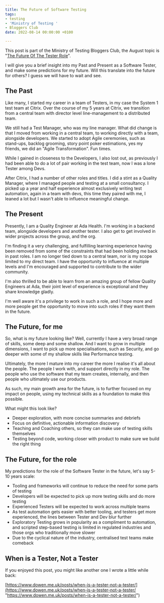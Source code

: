 ```yaml
---
title: The Future of Software Testing
tags:
- testing
- 'Ministry of Testing '
- Bloggers Club
date: 2022-08-14 00:00:00 +0100

---
```

This post is part of the Ministry of Testing Bloggers Club, the August topic is "[The Future Of The Tester Role](https://club.ministryoftesting.com/t/bloggers-club-august-2022-the-future-of-the-tester-role/61680?u=fullsnacktester)".

I will give you a brief insight into my Past and Present as a Software Tester, and make some predictions for my future. Will this translate into the future for others? I guess we will have to wait and see.

## The Past

Like many, I started my career in a team of Testers, in my case the System 1 test team at Citrix. Over the course of my 5 years at Citrix, we transition from a central team with director level line-management to a distributed team.

We still had a Test Manager, who was my line manager. What did change is that I moved from working in a central team, to working directly with a team, alongside developers. We started to adopt Agile ceremonies, such as stand-ups, backlog grooming, story point poker estimations, yes my friends, we did an "Agile Transformation". Fun times.

While I gained in closeness to the Developers, I also lost out, as previously I had been able to do a lot of pair working in the test team, now I was a lone Tester among Devs.

After Citrix, I had a number of other roles and titles. I did a stint as a Quality Manager, where I managed people and testing at a small consultancy. I picked up a year and half experience almost exclusively writing test automation, again in a team with devs, this time they paired with me, I leaned a lot but I wasn't able to influence meaningful change.

## The Present

Presently, I am a Quality Engineer at Ada Health. I'm working in a backend team, alongside developers and another tester. I also get to get involved in wider projects across the group, and the org.

I'm finding it a very challenging, and fulfilling learning experience having been removed from some of the constraints that had been holding me back in past roles. I am no longer tied down to a central team, nor is my scope limited to my direct team. I have the opportunity to influence at multiple levels and I'm encouraged and supported to contribute to the wider community.

I'm also thrilled to be able to learn from an amazing group of fellow Quality Engineers at Ada, their joint level of experience is exceptional and they share knowledge gladly.

I'm well aware it's a privilege to work in such a role, and I hope more and more people get the opportunity to move into such roles if they want them in the future.

## The Future, for me

So, what is my future looking like? Well, currently I have a very broad range of skills, some deep and some shallow. And I want to grow in multiple dimensions, I want to pick up more specialisations, such as Security, and go deeper with some of my shallow skills like Performance testing.

Ultimately, the more I mature into my career the more I realise it's all about the people. The people I work with, and support directly in my role. The people who use the software that my team creates, internally, and then people who ultimately use our products.

As such, my main growth area for the future, is to further focused on my impact on people, using my technical skills as a foundation to make this possible.

What might this look like?

* Deeper exploration, with more concise summaries and debriefs
* Focus on definitive, actionable information discovery
* Teaching and Coaching others, so they can make use of testing skills themselves
* Testing beyond code, working closer with product to make sure we build the right thing

## The Future, for the role

My predictions for the role of the Software Tester in the future, let's say 5-10 years scale:

* Tooling and frameworks will continue to reduce the need for some parts of testing
* Developers will be expected to pick up more testing skills and do more testing
* Experienced Testers will be expected to work across multiple teams
* As test automation gets easier with better tooling, and testers get more experienced, the lines between Tester and Dev blur further
* Exploratory Testing grows in popularity as a compliment to automation, and scripted step-based testing is limited in regulated industries and those orgs who traditionally move slower
* Due to the cyclical nature of the industry, centralised test teams make comeback

## When is a Tester, Not a Tester

If you enjoyed this post, you might like another one I wrote a little while back:

[https://www.dowen.me.uk/posts/when-is-a-tester-not-a-tester/](https://www.dowen.me.uk/posts/when-is-a-tester-not-a-tester/ "https://www.dowen.me.uk/posts/when-is-a-tester-not-a-tester/")